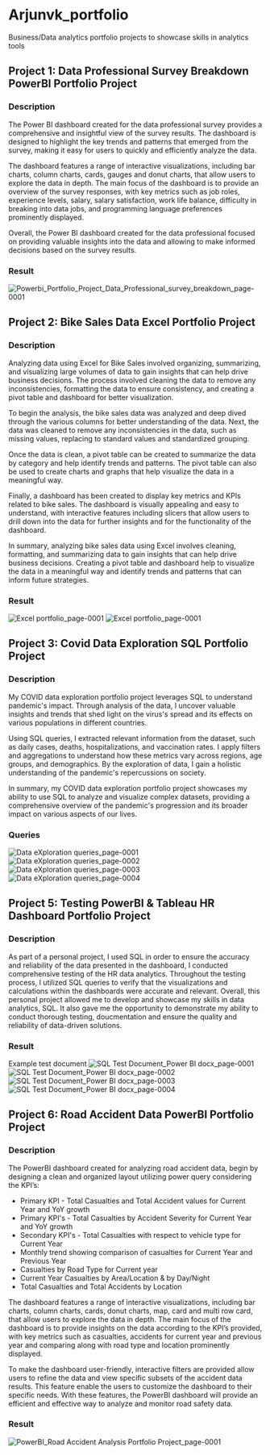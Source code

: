 # Arjunvk_portfolio
Business/Data analytics portfolio projects to showcase skills in analytics tools
## Project 1: Data Professional Survey Breakdown PowerBI Portfolio Project
### Description
The Power BI dashboard created for the data professional survey provides a comprehensive and insightful view of the survey results. The dashboard is designed to highlight the key trends and patterns that emerged from the survey, making it easy for users to quickly and efficiently analyze the data.

The dashboard features a range of interactive visualizations, including bar charts, column charts, cards, gauges and donut charts, that allow users to explore the data in depth. The main focus of the dashboard is to provide an overview of the survey responses, with key metrics such as job roles, experience levels, salary, salary satisfaction, work life balance, difficulty in breaking into data jobs,  and programming language preferences prominently displayed.

Overall, the Power BI dashboard created for the data professional focused on providing valuable insights into the data and allowing  to make informed decisions based on the survey results.

### Result
![Powerbi_Portfolio_Project_Data_Professional_survey_breakdown_page-0001](https://github.com/arjunvk007/my_portfolio_projects/assets/125860492/92877cdf-e2da-4fe9-859d-a32808549306)
## Project 2: Bike Sales Data Excel Portfolio Project
### Description
Analyzing data using Excel for Bike Sales involved organizing, summarizing, and visualizing large volumes of data to gain insights that can help drive business decisions. The process involved cleaning the data to remove any inconsistencies, formatting the data to ensure consistency, and creating a pivot table and dashboard for better visualization.

To begin the analysis, the bike sales data was analyzed and deep dived through the various columns for better understanding of the data. Next, the data was cleaned to remove any inconsistencies in the data, such as missing values, replacing to standard values and standardized grouping.

Once the data is clean, a pivot table can be created to summarize the data by category and help identify trends and patterns. The pivot table can also be used to create charts and graphs that help visualize the data in a meaningful way.

Finally, a dashboard has been created to display key metrics and KPIs related to bike sales. The dashboard is visually appealing and easy to understand, with interactive features including slicers  that allow users to drill down into the data for further insights and for the functionality of the dashboard.

In summary, analyzing bike sales data using Excel involves cleaning, formatting, and summarizing data to gain insights that can help drive business decisions. Creating a pivot table and dashboard help to visualize the data in a meaningful way and identify trends and patterns that can inform future strategies.
### Result
![Excel portfolio_page-0001](https://github.com/arjunvk007/my_portfolio_projects/assets/125860492/45ccc7fe-8991-42c0-bb82-035046362d03)
![Excel portfolio_page-0001](https://github.com/arjunvk007/my_portfolio_projects/assets/125860492/c08c9f26-174b-4af3-a9d5-badc74658bac)
## Project 3: Covid Data Exploration SQL Portfolio Project
### Description
My COVID data exploration portfolio project leverages SQL to understand pandemic's impact. Through analysis of the data, I uncover valuable insights and trends that shed light on the virus's spread and its effects on various populations in different countries.

Using SQL queries, I extracted relevant information from the dataset, such as daily cases, deaths, hospitalizations, and vaccination rates. I apply filters and aggregations to understand how these metrics vary across regions, age groups, and demographics. By the exploration of data, I gain a holistic understanding of the pandemic's repercussions on society.

In summary, my COVID data exploration portfolio project showcases my ability to use SQL to analyze and visualize complex datasets, providing a comprehensive overview of the pandemic's progression and its broader impact on various aspects of our lives.
### Queries
![Data eXploration queries_page-0001](https://github.com/arjunvk007/my_portfolio_projects/assets/125860492/98ccea7e-fa5b-4b26-8824-8d468db373fd)
![Data eXploration queries_page-0002](https://github.com/arjunvk007/my_portfolio_projects/assets/125860492/cc0fef96-4980-4454-aecd-d8c76a4fbd66)
![Data eXploration queries_page-0003](https://github.com/arjunvk007/my_portfolio_projects/assets/125860492/4d4aa6d4-6ff1-4597-bc57-f5e26a51e7d7)
![Data eXploration queries_page-0004](https://github.com/arjunvk007/my_portfolio_projects/assets/125860492/6645fb73-f40d-4724-9927-7df2b38f18fa)
## Project 5: Testing PowerBI & Tableau HR Dashboard Portfolio Project
### Description
As part of a personal project, I used SQL in order to ensure the accuracy and reliability of the data presented in the dashboard, I conducted comprehensive testing of the HR data analytics. 
Throughout the testing process, I utilized SQL queries to verify that the visualizations and calculations within the dashboards were accurate and relevant. 
Overall, this personal project allowed me to develop and showcase my skills in data analytics, SQL. It also gave me the opportunity to demonstrate my ability to conduct thorough testing, doucmentation and ensure the quality and reliability of data-driven solutions.
### Result
Example test document
![SQL Test Document_Power BI docx_page-0001](https://github.com/arjunvk007/my_portfolio_projects/assets/125860492/fdda9096-3f25-4d6e-9b2a-e55cd980e147)
![SQL Test Document_Power BI docx_page-0002](https://github.com/arjunvk007/my_portfolio_projects/assets/125860492/16fb7870-1c99-4714-95df-68369664460c)
![SQL Test Document_Power BI docx_page-0003](https://github.com/arjunvk007/my_portfolio_projects/assets/125860492/f8bb7130-17a4-463e-8bf3-d298988a232d)
![SQL Test Document_Power BI docx_page-0004](https://github.com/arjunvk007/my_portfolio_projects/assets/125860492/9dbaa16d-6d76-43a5-9e79-a43ba55aee4d)
## Project 6: Road Accident Data PowerBI Portfolio Project
### Description
The PowerBI dashboard created for analyzing road accident data, begin by designing a clean and organized layout utilizing power query considering the KPI’s:

- Primary KPI - Total Casualties and Total Accident values for Current Year and YoY growth
- Primary KPI's - Total Casualties by Accident Severity for Current Year and YoY growth 
- Secondary KPI's - Total Casualties with respect to vehicle type for Current Year
- Monthly trend showing comparison of casualties for Current Year and Previous Year
- Casualties by Road Type for Current year
- Current Year Casualties by Area/Location & by Day/Night
- Total Casualties and Total Accidents by Location

The dashboard features a range of interactive visualizations, including bar charts, column charts, cards, donut charts, map, card and multi row card, that allow users to explore the data in depth. The main focus of the dashboard is to provide insights on the data according to the KPI’s provided, with key metrics such as casualties, accidents for current year and previous year and comparing along with road type and location  prominently displayed.

To make the dashboard user-friendly, interactive filters are provided allow users to refine the data and view specific subsets of the accident data results. This feature enable the users to customize the dashboard to their specific needs. With these features, the PowerBI dashboard will provide an efficient and effective way to analyze and monitor road safety data.
### Result
![PowerBI_Road Accident Analysis Portfolio Project_page-0001](https://github.com/arjunvk007/my_portfolio_projects/assets/125860492/8c0fe26a-94a9-4045-ac63-bf8f52d8777d)
